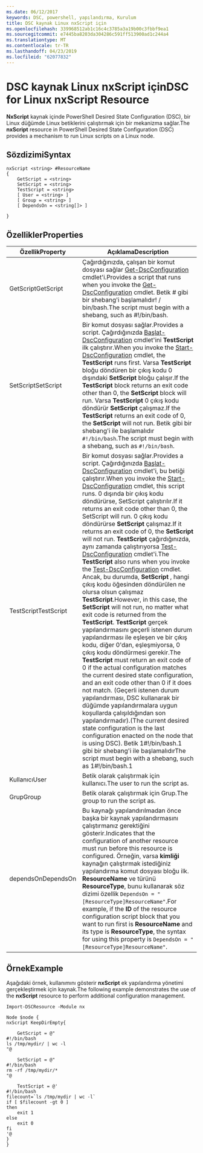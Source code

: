```yaml
---
ms.date: 06/12/2017
keywords: DSC, powershell, yapılandırma, Kurulum
title: DSC kaynak Linux nxScript için
ms.openlocfilehash: 339968512ab1c16c4c3785a3a19b00c3fbbf9ea1
ms.sourcegitcommit: e7445ba8203da304286c591ff513900ad1c244a4
ms.translationtype: MT
ms.contentlocale: tr-TR
ms.lasthandoff: 04/23/2019
ms.locfileid: "62077832"
---
```

# <a name="dsc-for-linux-nxscript-resource"></a><span data-ttu-id="06cd0-103">DSC kaynak Linux nxScript için</span><span class="sxs-lookup"><span data-stu-id="06cd0-103">DSC for Linux nxScript Resource</span></span>

<span data-ttu-id="06cd0-104">**NxScript** kaynak içinde PowerShell Desired State Configuration (DSC), bir Linux düğümde Linux betiklerini çalıştırmak için bir mekanizma sağlar.</span><span class="sxs-lookup"><span data-stu-id="06cd0-104">The **nxScript** resource in PowerShell Desired State Configuration (DSC) provides a mechanism to run Linux scripts on a Linux node.</span></span>

## <a name="syntax"></a><span data-ttu-id="06cd0-105">Sözdizimi</span><span class="sxs-lookup"><span data-stu-id="06cd0-105">Syntax</span></span>

```
nxScript <string> #ResourceName
{
    GetScript = <string>
    SetScript = <string>
    TestScript = <string>
    [ User = <string> ]
    [ Group = <string> ]
    [ DependsOn = <string[]> ]

}
```

## <a name="properties"></a><span data-ttu-id="06cd0-106">Özellikler</span><span class="sxs-lookup"><span data-stu-id="06cd0-106">Properties</span></span>

|  <span data-ttu-id="06cd0-107">Özellik</span><span class="sxs-lookup"><span data-stu-id="06cd0-107">Property</span></span> |  <span data-ttu-id="06cd0-108">Açıklama</span><span class="sxs-lookup"><span data-stu-id="06cd0-108">Description</span></span> |
|---|---|
| <span data-ttu-id="06cd0-109">GetScript</span><span class="sxs-lookup"><span data-stu-id="06cd0-109">GetScript</span></span>| <span data-ttu-id="06cd0-110">Çağırdığınızda, çalışan bir komut dosyası sağlar [Get-DscConfiguration](https://technet.microsoft.com/en-us/library/dn521625.aspx) cmdlet'i.</span><span class="sxs-lookup"><span data-stu-id="06cd0-110">Provides a script that runs when you invoke the [Get-DscConfiguration](https://technet.microsoft.com/en-us/library/dn521625.aspx) cmdlet.</span></span> <span data-ttu-id="06cd0-111">Betik # gibi bir shebang'i başlamalıdır! / bin/bash.</span><span class="sxs-lookup"><span data-stu-id="06cd0-111">The script must begin with a shebang, such as #!/bin/bash.</span></span>|
| <span data-ttu-id="06cd0-112">SetScript</span><span class="sxs-lookup"><span data-stu-id="06cd0-112">SetScript</span></span>| <span data-ttu-id="06cd0-113">Bir komut dosyası sağlar.</span><span class="sxs-lookup"><span data-stu-id="06cd0-113">Provides a script.</span></span> <span data-ttu-id="06cd0-114">Çağırdığınızda [Başlat-DscConfiguration](https://technet.microsoft.com/en-us/library/dn521623.aspx) cmdlet'ini **TestScript** ilk çalıştırır.</span><span class="sxs-lookup"><span data-stu-id="06cd0-114">When you invoke the [Start-DscConfiguration](https://technet.microsoft.com/en-us/library/dn521623.aspx) cmdlet, the **TestScript** runs first.</span></span> <span data-ttu-id="06cd0-115">Varsa **TestScript** bloğu döndüren bir çıkış kodu 0 dışındaki **SetScript** bloğu çalışır.</span><span class="sxs-lookup"><span data-stu-id="06cd0-115">If the **TestScript** block returns an exit code other than 0, the **SetScript** block will run.</span></span> <span data-ttu-id="06cd0-116">Varsa **TestScript** 0 çıkış kodu döndürür **SetScript** çalışmaz.</span><span class="sxs-lookup"><span data-stu-id="06cd0-116">If the **TestScript** returns an exit code of 0, the **SetScript** will not run.</span></span> <span data-ttu-id="06cd0-117">Betik gibi bir shebang'i ile başlamalıdır `#!/bin/bash`.</span><span class="sxs-lookup"><span data-stu-id="06cd0-117">The script must begin with a shebang, such as `#!/bin/bash`.</span></span>|
| <span data-ttu-id="06cd0-118">TestScript</span><span class="sxs-lookup"><span data-stu-id="06cd0-118">TestScript</span></span>| <span data-ttu-id="06cd0-119">Bir komut dosyası sağlar.</span><span class="sxs-lookup"><span data-stu-id="06cd0-119">Provides a script.</span></span> <span data-ttu-id="06cd0-120">Çağırdığınızda [Başlat-DscConfiguration](https://technet.microsoft.com/en-us/library/dn521623.aspx) cmdlet'i, bu betiği çalıştırır.</span><span class="sxs-lookup"><span data-stu-id="06cd0-120">When you invoke the [Start-DscConfiguration](https://technet.microsoft.com/en-us/library/dn521623.aspx) cmdlet, this script runs.</span></span> <span data-ttu-id="06cd0-121">0 dışında bir çıkış kodu döndürürse, SetScript çalıştırılır.</span><span class="sxs-lookup"><span data-stu-id="06cd0-121">If it returns an exit code other than 0, the SetScript will run.</span></span> <span data-ttu-id="06cd0-122">0 çıkış kodu döndürürse **SetScript** çalışmaz.</span><span class="sxs-lookup"><span data-stu-id="06cd0-122">If it returns an exit code of 0, the **SetScript** will not run.</span></span> <span data-ttu-id="06cd0-123">**TestScript** çağırdığınızda, aynı zamanda çalıştırıyorsa [Test-DscConfiguration](https://technet.microsoft.com/en-us/library/dn407382.aspx) cmdlet'i.</span><span class="sxs-lookup"><span data-stu-id="06cd0-123">The **TestScript** also runs when you invoke the [Test-DscConfiguration](https://technet.microsoft.com/en-us/library/dn407382.aspx) cmdlet.</span></span> <span data-ttu-id="06cd0-124">Ancak, bu durumda, **SetScript** , hangi çıkış kodu öğesinden döndürülen ne olursa olsun çalışmaz **TestScript**.</span><span class="sxs-lookup"><span data-stu-id="06cd0-124">However, in this case, the **SetScript** will not run, no matter what exit code is returned from the **TestScript**.</span></span> <span data-ttu-id="06cd0-125">**TestScript** gerçek yapılandırmasını geçerli istenen durum yapılandırması ile eşleşen ve bir çıkış kodu, diğer 0'dan, eşleşmiyorsa, 0 çıkış kodu döndürmesi gerekir.</span><span class="sxs-lookup"><span data-stu-id="06cd0-125">The **TestScript** must return an exit code of 0 if the actual configuration matches the current desired state configuration, and an exit code other than 0 if it does not match.</span></span> <span data-ttu-id="06cd0-126">(Geçerli istenen durum yapılandırması, DSC kullanarak bir düğümde yapılandırmalara uygun koşullarda çalışıldığından son yapılandırmadır).</span><span class="sxs-lookup"><span data-stu-id="06cd0-126">(The current desired state configuration is the last configuration enacted on the node that is using DSC).</span></span> <span data-ttu-id="06cd0-127">Betik 1#!/bin/bash.1 gibi bir shebang'i ile başlamalıdır</span><span class="sxs-lookup"><span data-stu-id="06cd0-127">The script must begin with a shebang, such as 1#!/bin/bash.1</span></span>|
| <span data-ttu-id="06cd0-128">Kullanıcı</span><span class="sxs-lookup"><span data-stu-id="06cd0-128">User</span></span>| <span data-ttu-id="06cd0-129">Betik olarak çalıştırmak için kullanıcı.</span><span class="sxs-lookup"><span data-stu-id="06cd0-129">The user to run the script as.</span></span>|
| <span data-ttu-id="06cd0-130">Grup</span><span class="sxs-lookup"><span data-stu-id="06cd0-130">Group</span></span>| <span data-ttu-id="06cd0-131">Betik olarak çalıştırmak için Grup.</span><span class="sxs-lookup"><span data-stu-id="06cd0-131">The group to run the script as.</span></span>|
| <span data-ttu-id="06cd0-132">dependsOn</span><span class="sxs-lookup"><span data-stu-id="06cd0-132">DependsOn</span></span> | <span data-ttu-id="06cd0-133">Bu kaynağı yapılandırılmadan önce başka bir kaynak yapılandırmasını çalıştırmanız gerektiğini gösterir.</span><span class="sxs-lookup"><span data-stu-id="06cd0-133">Indicates that the configuration of another resource must run before this resource is configured.</span></span> <span data-ttu-id="06cd0-134">Örneğin, varsa **kimliği** kaynağın çalıştırmak istediğiniz yapılandırma komut dosyası bloğu ilk. **ResourceName** ve türünü **ResourceType**, bunu kullanarak söz dizimi özellik `DependsOn = "[ResourceType]ResourceName"`.</span><span class="sxs-lookup"><span data-stu-id="06cd0-134">For example, if the **ID** of the resource configuration script block that you want to run first is **ResourceName** and its type is **ResourceType**, the syntax for using this property is `DependsOn = "[ResourceType]ResourceName"`.</span></span>|

## <a name="example"></a><span data-ttu-id="06cd0-135">Örnek</span><span class="sxs-lookup"><span data-stu-id="06cd0-135">Example</span></span>

<span data-ttu-id="06cd0-136">Aşağıdaki örnek, kullanımını gösterir **nxScript** ek yapılandırma yönetimi gerçekleştirmek için kaynak.</span><span class="sxs-lookup"><span data-stu-id="06cd0-136">The following example demonstrates the use of the **nxScript** resource to perform additional configuration management.</span></span>

```
Import-DSCResource -Module nx

Node $node {
nxScript KeepDirEmpty{

    GetScript = @"
#!/bin/bash
ls /tmp/mydir/ | wc -l
"@

    SetScript = @"
#!/bin/bash
rm -rf /tmp/mydir/*
"@

    TestScript = @'
#!/bin/bash
filecount=`ls /tmp/mydir | wc -l`
if [ $filecount -gt 0 ]
then
    exit 1
else
    exit 0
fi
'@
}
}
```